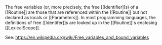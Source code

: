 The free variables (or, more precisely, the free [[Identifier]]s) of a [[Routine]] are those that are referenced within the [[Routine]] but not declared as locals or [[Parameters]]. In most programming languages, the definitions of free [[Identifer]]s are looked up in the [[Routine]]'s enclosing [[LexicalScope]].

See: https://en.wikipedia.org/wiki/Free_variables_and_bound_variables
